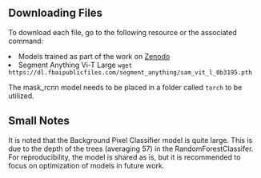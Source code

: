 <h2> Downloading Files </h2>

<p>To download each file, go to the following resource or the associated command:</p>



<li> Models trained as part of the work on <a href="https://doi.org/10.5281/zenodo.14019586">Zenodo</a> </li>

<li>Segment Anything Vi-T Large <code>wget https://dl.fbaipublicfiles.com/segment_anything/sam_vit_l_0b3195.pth </code></li>
</ul>
<p>The mask_rcnn model needs to be placed in a folder called <code>torch</code> to be utilized.</p>

</ul>

<h2> Small Notes </h2>
<p> It is noted that the Background Pixel Classifier model is quite large. This is due to the depth of the trees (averaging 57) in the RandomForestClassifer. For reproducibility, the model is shared as is, but it is recommended to focus on optimization of models in future work. </p>